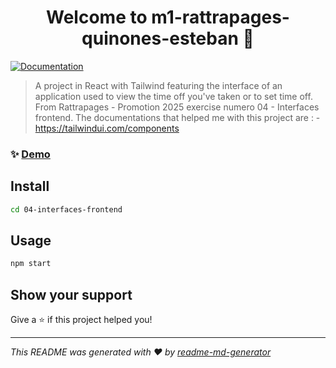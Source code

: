 <h1 align="center">Welcome to m1-rattrapages-quinones-esteban 👋</h1>
<p>
  <a href="https://tailwindcss.com/docs/installation" target="_blank">
    <img alt="Documentation" src="https://img.shields.io/badge/documentation-yes-brightgreen.svg" />
  </a>
</p>

> A project in React with Tailwind featuring the interface of an application used to view the time off you've taken or to set time off. From Rattrapages - Promotion 2025 exercise numero 04 - Interfaces frontend. The documentations that helped me with this project are :     - https://tailwindui.com/components

### ✨ [Demo](www.monprojet.fr)

## Install

```sh
cd 04-interfaces-frontend
```

## Usage

```sh
npm start
```

## Show your support

Give a ⭐️ if this project helped you!

***
_This README was generated with ❤️ by [readme-md-generator](https://github.com/kefranabg/readme-md-generator)_